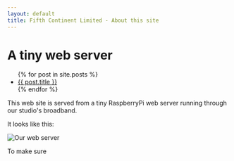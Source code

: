 ```yaml
---
layout: default
title: Fifth Continent Limited - About this site
---
```


# A tiny web server

<ul>
  {% for post in site.posts %}
    <li>
      <a href="{{ post.url }}">{{ post.title }}</a>
    </li>
  {% endfor %}
</ul>

This web site is served from a tiny RaspberryPi web server running through our studio's broadband.

It looks like this:

![Our web server](/assets/img/pi.jpg)

To make sure 